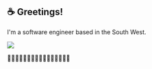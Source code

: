 ## ☕️ Greetings!

I'm a software engineer based in the South West.

[![](https://img.shields.io/badge/-EmilyWhite-212121?style=flat-square&logo=linkedin&logoColor=2180cf)](https://www.linkedin.com/in/emilydwhite/)

🦑🦑🦑🦑🦑🦑🦑🦑🦑🦑🦑🦑🦑🦑🦑🦑


